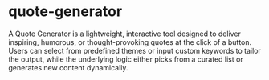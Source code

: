 # quote-generator
A Quote Generator is a lightweight, interactive tool designed to deliver inspiring, humorous, or thought-provoking quotes at the click of a button. Users can select from predefined themes or input custom keywords to tailor the output, while the underlying logic either picks from a curated list or generates new content dynamically. 
